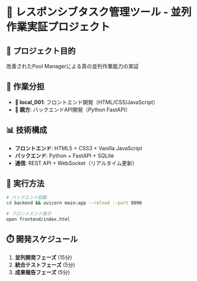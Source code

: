 # 📱 レスポンシブタスク管理ツール - 並列作業実証プロジェクト

## 🎯 プロジェクト目的
改善されたPool Managerによる真の並列作業能力の実証

## 👥 作業分担
- **🔧 local_001**: フロントエンド開発（HTML/CSS/JavaScript）
- **👑 親方**: バックエンドAPI開発（Python FastAPI）

## 📊 技術構成
- **フロントエンド**: HTML5 + CSS3 + Vanilla JavaScript
- **バックエンド**: Python + FastAPI + SQLite
- **通信**: REST API + WebSocket（リアルタイム更新）

## 🚀 実行方法
```bash
# バックエンド起動
cd backend && uvicorn main:app --reload --port 8090

# フロントエンド表示
open frontend/index.html
```

## ⏱️ 開発スケジュール
1. **並列開発フェーズ** (15分)
2. **統合テストフェーズ** (5分)
3. **成果報告フェーズ** (5分)